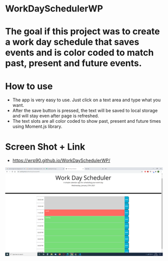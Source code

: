 # WorkDaySchedulerWP

# The goal if this project was to create a work day schedule that saves events and is color coded to match past, present and future events. 

# How to use
* The app is very easy to use.  Just click on a text area and type what you want.
* After the save button is pressed, the text will be saved to local storage and will stay even after page is refreshed.
* The text slots are all color coded to show past, present and future times using Moment.js library.

# Screen Shot + Link

* https://wrp90.github.io/WorkDaySchedulerWP/

![Getting Started](./assets/imgs/appSS.png)